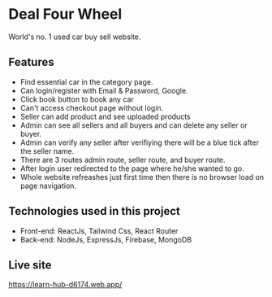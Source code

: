 # Deal Four Wheel

World's no. 1 used car buy sell website.

## Features

- Find essential car in the category page.
- Can login/register with Email & Password, Google.
- Click book button to book any car
- Can't access checkout page without login.
- Seller can add product and see uploaded products
- Admin can see all sellers and all buyers and can delete any seller or buyer.
- Admin can verify any seller after verifiying there will be a blue tick after the seller name.
- There are 3 routes admin route, seller route, and buyer route.
- After login user redirected to the page where he/she wanted to go.
- Whole website refreashes just first time then there is no browser load on page navigation.

## Technologies used in this project

- Front-end: ReactJs, Tailwind Css, React Router
- Back-end: NodeJs, ExpressJs, Firebase, MongoDB

## Live site

https://learn-hub-d6174.web.app/
